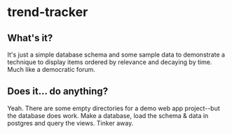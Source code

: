 trend-tracker
=============

## What's it?

It's just a simple database schema and some sample data to demonstrate a technique to display items ordered by relevance and decaying by time.  Much like a democratic forum.


## Does it... do anything?

Yeah.  There are some empty directories for a demo web app project--but the database does work. Make a database, load the schema & data in postgres and query the views.  Tinker away.
